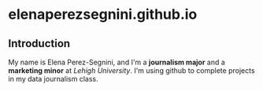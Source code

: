 # elenaperezsegnini.github.io
## Introduction
My name is Elena Perez-Segnini, and I'm a **journalism major** and a **marketing minor** at *Lehigh University*. I'm using github to complete projects in my data journalism class. 

